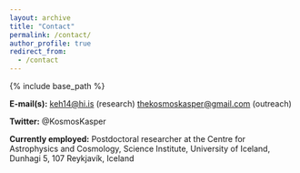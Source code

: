 ```yaml
---
layout: archive
title: "Contact"
permalink: /contact/
author_profile: true
redirect_from:
  - /contact
---
```


{% include base_path %}

**E-mail(s):**
keh14@hi.is (research)
thekosmoskasper@gmail.com (outreach)

**Twitter:**
@KosmosKasper

**Currently employed:**
Postdoctoral researcher at the Centre for Astrophysics and Cosmology, Science Institute, University of Iceland, Dunhagi 5, 107 Reykjavík, Iceland
